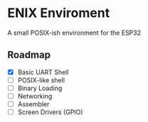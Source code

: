 # ENIX Enviroment

A small POSIX-ish environment for the ESP32

## Roadmap
- [X] Basic UART Shell
- [ ] POSIX-like shell
- [ ] Binary Loading
- [ ] Networking
- [ ] Assembler
- [ ] Screen Drivers (GPIO)